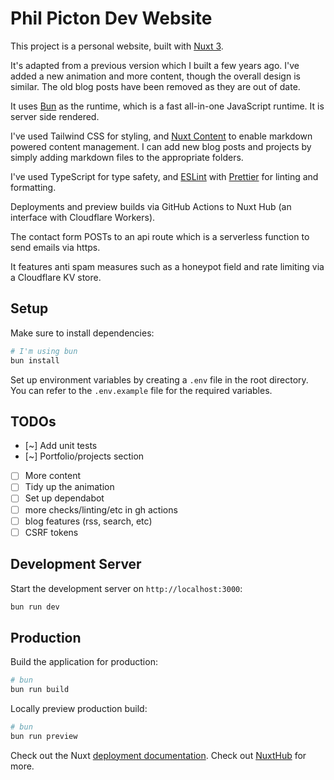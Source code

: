 # Phil Picton Dev Website

This project is a personal website, built with [Nuxt 3](https://nuxt.com).

It's adapted from a previous version which I built a few years ago. I've added a new animation and more content, though the overall design is similar. The old blog posts have been removed as they are out of date.

It uses [Bun](https://bun.sh/) as the runtime, which is a fast all-in-one JavaScript runtime. It is server side rendered.

I've used Tailwind CSS for styling, and [Nuxt Content](https://content.nuxtjs.org/) to enable markdown powered content management. I can add new blog posts and projects by simply adding markdown files to the appropriate folders.

I've used TypeScript for type safety, and [ESLint](https://eslint.org/) with [Prettier](https://prettier.io/) for linting and formatting.

Deployments and preview builds via GitHub Actions to Nuxt Hub (an interface with Cloudflare Workers).

The contact form POSTs to an api route which is a serverless function to send emails via https.

It features anti spam measures such as a honeypot field and rate limiting via a Cloudflare KV store.

## Setup

Make sure to install dependencies:

```bash
# I'm using bun
bun install
```

Set up environment variables by creating a `.env` file in the root directory. You can refer to the `.env.example` file for the required variables.

## TODOs

- [~] Add unit tests
- [~] Portfolio/projects section
- [ ] More content
- [ ] Tidy up the animation
- [ ] Set up dependabot
- [ ] more checks/linting/etc in gh actions
- [ ] blog features (rss, search, etc)
- [ ] CSRF tokens

## Development Server

Start the development server on `http://localhost:3000`:

```bash
bun run dev
```

## Production

Build the application for production:

```bash
# bun
bun run build
```

Locally preview production build:

```bash
# bun
bun run preview
```

Check out the Nuxt [deployment documentation](https://nuxt.com/docs/getting-started/deployment).
Check out [NuxtHub](https://hub.nuxt.com/docs/getting-started/deploy) for more.
